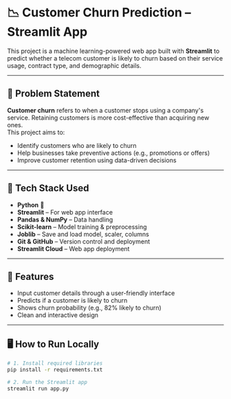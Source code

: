# 📉 Customer Churn Prediction – Streamlit App

This project is a machine learning-powered web app built with **Streamlit** to predict whether a telecom customer is likely to churn based on their service usage, contract type, and demographic details.

---

## 🧠 Problem Statement

**Customer churn** refers to when a customer stops using a company's service. Retaining customers is more cost-effective than acquiring new ones.  
This project aims to:
- Identify customers who are likely to churn
- Help businesses take preventive actions (e.g., promotions or offers)
- Improve customer retention using data-driven decisions

---

## 🧰 Tech Stack Used

- **Python** 🐍  
- **Streamlit** – For web app interface  
- **Pandas & NumPy** – Data handling  
- **Scikit-learn** – Model training & preprocessing  
- **Joblib** – Save and load model, scaler, columns  
- **Git & GitHub** – Version control and deployment  
- **Streamlit Cloud** – Web app deployment  

---

## 🚀 Features

- Input customer details through a user-friendly interface
- Predicts if a customer is likely to churn
- Shows churn probability (e.g., 82% likely to churn)
- Clean and interactive design

---

## 🖥️ How to Run Locally

```bash
# 1. Install required libraries
pip install -r requirements.txt

# 2. Run the Streamlit app
streamlit run app.py
